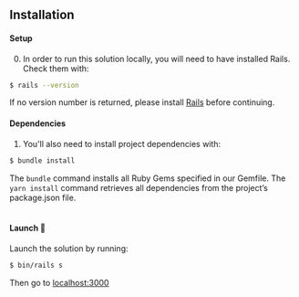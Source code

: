 ## Installation

#### Setup

0. In order to run this solution locally, you will need to have installed Rails. Check them with:

```bash
$ rails --version
```

If no version number is returned, please install [Rails](https://guides.rubyonrails.org/v5.0/getting_started.html) before continuing.

#### Dependencies

1. You'll also need to install project dependencies with:

```bash
$ bundle install
```

The `bundle` command installs all Ruby Gems specified in our Gemfile. The `yarn install` command retrieves all dependencies from the project’s package.json file.
<br>
<br>

#### Launch 🚀

Launch the solution by running:

```bash
$ bin/rails s
```

Then go to [localhost:3000](http://localhost:3000/)
